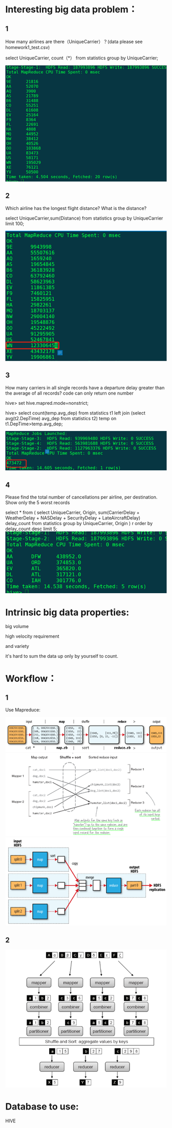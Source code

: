 # Interesting big data problem：
## 1
How many airlines are there（UniqueCarrier）？(data please see homework1_test.csv)

select UniqueCarrier, count（\*） from statistics group by UniqueCarrier;

![image](https://github.com/Phyllislai12/1801212867-PHBS_BIGDATA_2019/blob/master/photo/hw1-5.png)

## 2
Which airline has the longest flight distance? What is the distance?

select UniqueCarrier,sum(Distance) from statistics group by UniqueCarrier limit 100;

![image](https://github.com/Phyllislai12/1801212867-PHBS_BIGDATA_2019/blob/master/photo/hw1-6.png)

## 3
How many carriers in all single records have a departure delay greater than the average of all records? code can only return one number

hive> set hive.mapred.mode=nonstrict;

hive> select count(temp.avg_dep) from statistics t1 left join (select avg(t2.DepTime) avg_dep from statistics t2) temp on t1.DepTime>temp.avg_dep;

![image](https://github.com/Phyllislai12/1801212867-PHBS_BIGDATA_2019/blob/master/photo/hw1-7.png)

## 4
Please find the total number of cancellations per airline, per destination. Show only the 5 worst records

 select * from (
                  select UniqueCarrier,
                         Origin,
                         sum(CarrierDelay + WeatherDelay + NASDelay + SecurityDelay + LateAircraftDelay) delay_count
                  from statistics
                  group by UniqueCarrier, Origin
              ) r order by delay_count desc limit 5;
![image](https://github.com/Phyllislai12/1801212867-PHBS_BIGDATA_2019/blob/master/photo/hw1-8.png)

# Intrinsic big data properties:
big volume

high velocity requirement

and variety

it's hard to sum the data up only by yourself to count.

# Workflow：
## 1
Use Mapreduce:

![image](https://github.com/Phyllislai12/1801212867-PHBS_BIGDATA_2019/blob/master/photo/hw1-1.png)
![image](https://github.com/Phyllislai12/1801212867-PHBS_BIGDATA_2019/blob/master/photo/hw1-2.png)
![image](https://github.com/Phyllislai12/1801212867-PHBS_BIGDATA_2019/blob/master/photo/hw1-3.png)

## 2
![image](https://github.com/Phyllislai12/1801212867-PHBS_BIGDATA_2019/blob/master/photo/hw1-4.png)

# Database to use:
HIVE
